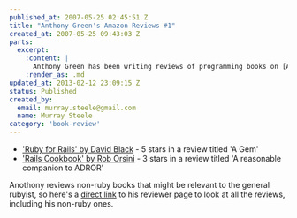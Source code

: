 ```yaml
--- 
published_at: 2007-05-25 02:45:51 Z
title: "Anthony Green's Amazon Reviews #1"
created_at: 2007-05-25 09:43:03 Z
parts: 
  excerpt: 
    :content: |
      Anthony Green has been writing reviews of programming books on [Amazon.co.uk](http://www.amazon.co.uk/) for a while now.  Below is a list of his current Ruby book reviews.
    :render_as: .md
updated_at: 2013-02-12 23:09:15 Z
status: Published
created_by: 
  email: murray.steele@gmail.com
  name: Murray Steele
category: 'book-review'
---
```


* ['Ruby for Rails' by David Black](http://www.amazon.co.uk/gp/cdp/member-reviews/A6FRWX9SB9RJ1/ref=cm_pdp_reviews_see_all/202-9044108-4274218#R14EWZH5OOBMQ8) - 5 stars in a review titled 'A Gem'
* ['Rails Cookbook' by Rob Orsini](http://www.amazon.co.uk/gp/cdp/member-reviews/A6FRWX9SB9RJ1/ref=cm_pdp_reviews_see_all/202-9044108-4274218#R2TCLIMRQALZFJ) - 3 stars in a review titled 'A reasonable companion to ADROR'

Anothony reviews non-ruby books that might be relevant to the general rubyist, so here's a [direct link](http://www.amazon.co.uk/gp/cdp/member-reviews/A6FRWX9SB9RJ1/ref=cm_pdp_reviews_see_all/202-9044108-4274218) to his reviewer page to look at all the reviews, including his non-ruby ones.



